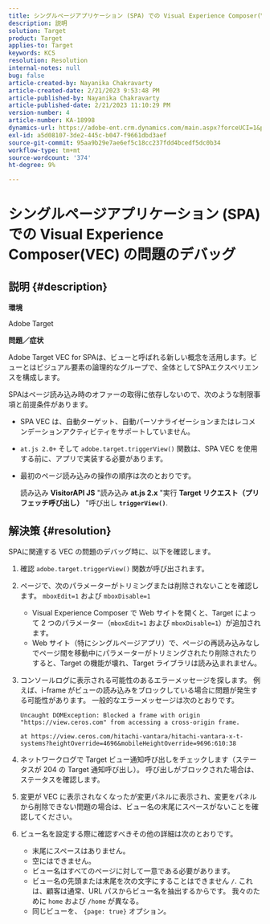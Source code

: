 ```yaml
---
title: シングルページアプリケーション (SPA) での Visual Experience Composer(VEC) の問題のデバッグ
description: 説明
solution: Target
product: Target
applies-to: Target
keywords: KCS
resolution: Resolution
internal-notes: null
bug: false
article-created-by: Nayanika Chakravarty
article-created-date: 2/21/2023 9:53:48 PM
article-published-by: Nayanika Chakravarty
article-published-date: 2/21/2023 11:10:29 PM
version-number: 4
article-number: KA-18998
dynamics-url: https://adobe-ent.crm.dynamics.com/main.aspx?forceUCI=1&pagetype=entityrecord&etn=knowledgearticle&id=3a0a8733-32b2-ed11-83fe-6045bd006704
exl-id: a5d08107-3de2-445c-b047-f9661dbd3aef
source-git-commit: 95aa9b29e7ae6ef5c18cc237fdd4bcedf5dc0b34
workflow-type: tm+mt
source-wordcount: '374'
ht-degree: 9%

---
```


# シングルページアプリケーション (SPA) での Visual Experience Composer(VEC) の問題のデバッグ

## 説明 {#description}


<b>環境</b>

Adobe Target

<b>問題／症状</b>

Adobe Target VEC for SPAは、ビューと呼ばれる新しい概念を活用します。ビューとはビジュアル要素の論理的なグループで、全体としてSPAエクスペリエンスを構成します。

SPAはページ読み込み時のオファーの取得に依存しないので、次のような制限事項と前提条件があります。

- SPA VEC は、自動ターゲット、自動パーソナライゼーションまたはレコメンデーションアクティビティをサポートしていません。
- `at.js 2.0+` そして `adobe.target.triggerView()` 関数は、SPA VEC を使用する前に、アプリで実装する必要があります。
- 最初のページ読み込みの操作の順序は次のとおりです。



  読み込み <b>VisitorAPI JS</b> &quot;読み込み <b>at.js 2.x</b> &quot;実行 <b>Target リクエスト（プリフェッチ呼び出し）</b> &quot;呼び出し <b>`triggerView()`</b>.



## 解決策 {#resolution}


SPAに関連する VEC の問題のデバッグ時に、以下を確認します。

1. 確認 `adobe.target.triggerView()` 関数が呼び出されます。
2. ページで、次のパラメーターがトリミングまたは削除されないことを確認します。 `mboxEdit=1` および `mboxDisable=1`

   - Visual Experience Composer で Web サイトを開くと、Target によって 2 つのパラメーター（`mboxEdit=1` および `mboxDisable=1`）が追加されます。
   - Web サイト（特にシングルページアプリ）で、ページの再読み込みなしでページ間を移動中にパラメーターがトリミングされたり削除されたりすると、Target の機能が壊れ、Target ライブラリは読み込まれません。
3. コンソールログに表示される可能性のあるエラーメッセージを探します。 例えば、i-frame がビューの読み込みをブロックしている場合に問題が発生する可能性があります。 一般的なエラーメッセージは次のとおりです。<br>

   ```
   Uncaught DOMException: Blocked a frame with origin "https://view.ceros.com" from accessing a cross-origin frame.
   
   at https://view.ceros.com/hitachi-vantara/hitachi-vantara-x-t-systems?heightOverride=4696&mobileHeightOverride=9696:610:38
   ```

4. ネットワークログで Target ビュー通知呼び出しをチェックします（ステータスが 204 の Target 通知呼び出し）。 呼び出しがブロックされた場合は、ステータスを確認します。
5. 変更が VEC に表示されなくなったが変更パネルに表示され、変更をパネルから削除できない問題の場合は、ビュー名の末尾にスペースがないことを確認してください。
6. ビュー名を設定する際に確認すべきその他の詳細は次のとおりです。
   - 末尾にスペースはありません。
   - 空にはできません。
   - ビュー名はすべてのページに対して一意である必要があります。
   - ビュー名の先頭または末尾を次の文字にすることはできません `/`. これは、顧客は通常、URL パスからビュー名を抽出するからです。 我々のために `home` および `/home` が異なる。
   - 同じビューを、 `{page: true}` オプション。
